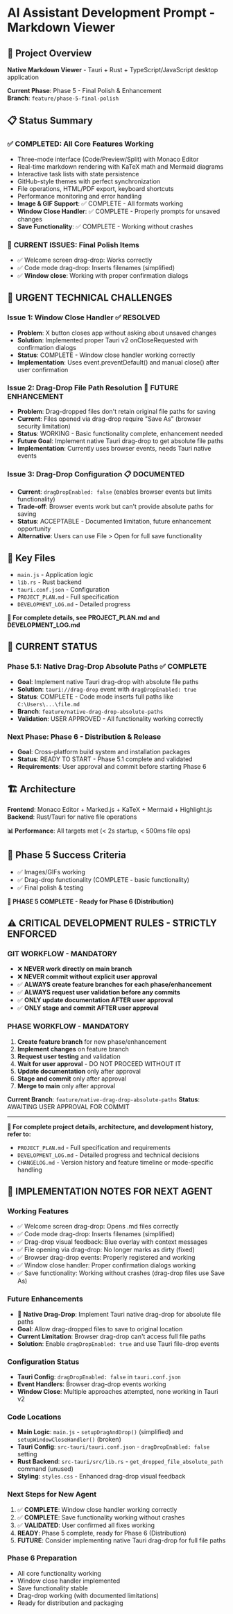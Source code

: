 # AI Assistant Development Prompt - Markdown Viewer

## 🎯 Project Overview
**Native Markdown Viewer** - Tauri + Rust + TypeScript/JavaScript desktop application

**Current Phase**: Phase 5 - Final Polish & Enhancement  
**Branch**: `feature/phase-5-final-polish`

## 📋 Status Summary

### ✅ **COMPLETED**: All Core Features Working
- Three-mode interface (Code/Preview/Split) with Monaco Editor
- Real-time markdown rendering with KaTeX math and Mermaid diagrams  
- Interactive task lists with state persistence
- GitHub-style themes with perfect synchronization
- File operations, HTML/PDF export, keyboard shortcuts
- Performance monitoring and error handling
- **Image & GIF Support**: ✅ COMPLETE - All formats working
- **Window Close Handler**: ✅ COMPLETE - Properly prompts for unsaved changes
- **Save Functionality**: ✅ COMPLETE - Working without crashes

### 🔄 **CURRENT ISSUES**: Final Polish Items
- ✅ Welcome screen drag-drop: Works correctly
- ✅ Code mode drag-drop: Inserts filenames (simplified)
- ✅ **Window close**: Working with proper confirmation dialogs

## 🚨 **URGENT TECHNICAL CHALLENGES**

### **Issue 1: Window Close Handler** ✅ **RESOLVED**
- **Problem**: X button closes app without asking about unsaved changes
- **Solution**: Implemented proper Tauri v2 onCloseRequested with confirmation dialogs
- **Status**: COMPLETE - Window close handler working correctly
- **Implementation**: Uses event.preventDefault() and manual close() after user confirmation

### **Issue 2: Drag-Drop File Path Resolution** 🔄 **FUTURE ENHANCEMENT**  
- **Problem**: Drag-dropped files don't retain original file paths for saving
- **Current**: Files opened via drag-drop require "Save As" (browser security limitation)
- **Status**: WORKING - Basic functionality complete, enhancement needed
- **Future Goal**: Implement native Tauri drag-drop to get absolute file paths
- **Implementation**: Currently uses browser events, needs Tauri native events

### **Issue 3: Drag-Drop Configuration** 📋 **DOCUMENTED**
- **Current**: `dragDropEnabled: false` (enables browser events but limits functionality)
- **Trade-off**: Browser events work but can't provide absolute paths for saving
- **Status**: ACCEPTABLE - Documented limitation, future enhancement opportunity
- **Alternative**: Users can use File > Open for full save functionality

## 📁 **Key Files**
- `main.js` - Application logic
- `lib.rs` - Rust backend  
- `tauri.conf.json` - Configuration
- `PROJECT_PLAN.md` - Full specification
- `DEVELOPMENT_LOG.md` - Detailed progress

**📖 For complete details, see PROJECT_PLAN.md and DEVELOPMENT_LOG.md**

## 🎯 **CURRENT STATUS**

### **Phase 5.1**: Native Drag-Drop Absolute Paths ✅ **COMPLETE**
- **Goal**: Implement native Tauri drag-drop with absolute file paths
- **Solution**: `tauri://drag-drop` event with `dragDropEnabled: true`
- **Status**: COMPLETE - Code mode inserts full paths like `C:\Users\...\file.md`
- **Branch**: `feature/native-drag-drop-absolute-paths`
- **Validation**: USER APPROVED - All functionality working correctly

### **Next Phase**: Phase 6 - Distribution & Release
- **Goal**: Cross-platform build system and installation packages
- **Status**: READY TO START - Phase 5.1 complete and validated
- **Requirements**: User approval and commit before starting Phase 6

## 🏗️ **Architecture**
**Frontend**: Monaco Editor + Marked.js + KaTeX + Mermaid + Highlight.js  
**Backend**: Rust/Tauri for native file operations

**📊 Performance**: All targets met (< 2s startup, < 500ms file ops)

## 🚀 **Phase 5 Success Criteria**
- ✅ Images/GIFs working
- ✅ Drag-drop functionality (COMPLETE - basic functionality)
- ✅ Final polish & testing

**🎯 PHASE 5 COMPLETE - Ready for Phase 6 (Distribution)**

## ⚠️ **CRITICAL DEVELOPMENT RULES - STRICTLY ENFORCED**

### **GIT WORKFLOW - MANDATORY**
- ❌ **NEVER work directly on main branch**
- ❌ **NEVER commit without explicit user approval**
- ✅ **ALWAYS create feature branches for each phase/enhancement**
- ✅ **ALWAYS request user validation before any commits**
- ✅ **ONLY update documentation AFTER user approval**
- ✅ **ONLY stage and commit AFTER user approval**

### **PHASE WORKFLOW - MANDATORY**
1. **Create feature branch** for new phase/enhancement
2. **Implement changes** on feature branch
3. **Request user testing** and validation
4. **Wait for user approval** - DO NOT PROCEED WITHOUT IT
5. **Update documentation** only after approval
6. **Stage and commit** only after approval
7. **Merge to main** only after approval

**Current Branch**: `feature/native-drag-drop-absolute-paths`
**Status**: AWAITING USER APPROVAL FOR COMMIT

---

**📖 For complete project details, architecture, and development history, refer to:**
- `PROJECT_PLAN.md` - Full specification and requirements
- `DEVELOPMENT_LOG.md` - Detailed progress and technical decisions
- `CHANGELOG.md` - Version history and feature timeline or mode-specific handling

## 📝 **IMPLEMENTATION NOTES FOR NEXT AGENT**

### **Working Features**
- ✅ Welcome screen drag-drop: Opens .md files correctly
- ✅ Code mode drag-drop: Inserts filenames (simplified)
- ✅ Drag-drop visual feedback: Blue overlay with context messages
- ✅ File opening via drag-drop: No longer marks as dirty (fixed)
- ✅ Browser drag-drop events: Properly registered and working
- ✅ Window close handler: Proper confirmation dialogs working
- ✅ Save functionality: Working without crashes (drag-drop files use Save As)

### **Future Enhancements**
- 🔄 **Native Drag-Drop**: Implement Tauri native drag-drop for absolute file paths
- **Goal**: Allow drag-dropped files to save to original location
- **Current Limitation**: Browser drag-drop can't access full file paths
- **Solution**: Enable `dragDropEnabled: true` and use Tauri file-drop events

### **Configuration Status**
- **Tauri Config**: `dragDropEnabled: false` in `tauri.conf.json`
- **Event Handlers**: Browser drag-drop events working
- **Window Close**: Multiple approaches attempted, none working in Tauri v2

### **Code Locations**
- **Main Logic**: `main.js` - `setupDragAndDrop()` (simplified) and `setupWindowCloseHandler()` (broken)
- **Tauri Config**: `src-tauri/tauri.conf.json` - `dragDropEnabled: false` setting
- **Rust Backend**: `src-tauri/src/lib.rs` - `get_dropped_file_absolute_path` command (unused)
- **Styling**: `styles.css` - Enhanced drag-drop visual feedback

### **Next Steps for New Agent**
1. ✅ **COMPLETE**: Window close handler working correctly
2. ✅ **COMPLETE**: Save functionality working without crashes
3. ✅ **VALIDATED**: User confirmed all fixes working
4. **READY**: Phase 5 complete, ready for Phase 6 (Distribution)
5. **FUTURE**: Consider implementing native Tauri drag-drop for full file paths

### **Phase 6 Preparation**
- All core functionality working
- Window close handler implemented
- Save functionality stable
- Drag-drop working (with documented limitations)
- Ready for distribution and packaging